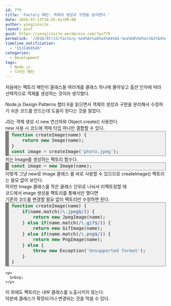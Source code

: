 ```yaml
---
id: 779
title: 'Factory 패턴: 객체의 생성과 구현을 분리한다.'
date: 2018-07-13T16:55:41+09:00
author: yongjinsite
layout: post
guid: https://yongjinsite.wordpress.com/?p=779
permalink: '/2018/07/13/factory-%ed%8c%a8%ed%84%b4-%ea%b0%9d%ec%b2%b4%ec%9d%98-%ec%83%9d%ec%84%b1%ea%b3%bc-%ea%b5%ac%ed%98%84%ec%9d%84-%eb%b6%84%eb%a6%ac%ed%95%9c%eb%8b%a4/'
timeline_notification:
  - "1531468546"
categories:
  - Development
tags:
  - Node.js
  - 디자인 패턴
---
```

처음에는 팩토리 패턴이 클래스들 여러개를 클래스 하나에 몰아넣고 옵션 인자에 따라 선택적으로 객체를 생성하는 것이라 생각했다.

Node.js Design Patterns 챕터 6을 읽으면서 객체의 생성과 구현을 분리해서 수정하기 쉬운 코드를 만드는데 도움이 된다는 것을 알았다.

<div>
</div>

<div>
  JS는 객체 생성 시 new 연산자와 Object.create() 사용한다.
</div>

<div>
</div>

<div>
  new 사용 시 코드에 객체 타입 하나만 결합할 수 있다.
</div>

<div>
</div>

<div>
</div>

<div style="background:#f0f0f0;overflow:auto;width:auto;border:solid gray;border-width:.1em .1em .1em .8em;padding:.2em .6em;">
  <pre style="margin:0;line-height:125%;"><span style="color:#007020;font-weight:bold;">function</span> createImage(name) {
    <span style="color:#007020;font-weight:bold;">return</span> <span style="color:#007020;font-weight:bold;">new</span> Image(name);
}
<span style="color:#007020;font-weight:bold;">const</span> image <span style="color:#666666;">=</span> createImage(<span style="color:#4070a0;">'photo.jpeg'</span>);</pre>
</div>

<div>
</div>

<div>
  위는 Image를 생성하는 팩토리 함수다.
</div>

<div>
</div>

<div>
</div>

<div>
  <div style="background:#f0f0f0;overflow:auto;width:auto;border:solid gray;border-width:.1em .1em .1em .8em;padding:.2em .6em;">
    <pre style="margin:0;line-height:125%;"><span style="color:#007020;font-weight:bold;">const</span> image <span style="color:#666666;">=</span> <span style="color:#007020;font-weight:bold;">new</span> Image(name);
</pre>
  </div>
</div>

<div>
  <div>
    이렇게 그냥 new로 Image 클래스 를 바로 사용할 수 있으므로 createImage() 팩토리는 쓸모 없어 보인다.
  </div>
</div>

<div>
</div>

<div>
  하지만 Image 클래스를 작은 클래스 단위로 나눠서 리팩토링할 때
</div>

<div>
</div>

<div>
  코드에서 image 생성을 팩토리를 통해서만 했다면
</div>

<div>
</div>

<div>
  기존의 코드를 변경할 필요 없이 팩토리만 수정하면 된다.
</div>

<div>
</div>

<div>
  <div>
    <div style="background:#f0f0f0;overflow:auto;width:auto;border:solid gray;border-width:.1em .1em .1em .8em;padding:.2em .6em;">
      <pre style="margin:0;line-height:125%;"><span style="color:#007020;font-weight:bold;">function</span> createImage(name) {
    <span style="color:#007020;font-weight:bold;">if</span>(name.match(<span style="color:#235388;">/\.jpeg$/</span>)) {
        <span style="color:#007020;font-weight:bold;">return</span> <span style="color:#007020;font-weight:bold;">new</span> JpegImage(name);
    } <span style="color:#007020;font-weight:bold;">else</span> <span style="color:#007020;font-weight:bold;">if</span>(name.match(<span style="color:#235388;">/\.gif$/</span>)) {
        <span style="color:#007020;font-weight:bold;">return</span> <span style="color:#007020;font-weight:bold;">new</span> GifImage(name);
    } <span style="color:#007020;font-weight:bold;">else</span> <span style="color:#007020;font-weight:bold;">if</span>(name.match(<span style="color:#235388;">/\.png$/</span>)) {
        <span style="color:#007020;font-weight:bold;">return</span> <span style="color:#007020;font-weight:bold;">new</span> PngImage(name);
    } <span style="color:#007020;font-weight:bold;">else</span> {
        <span style="color:#007020;font-weight:bold;">throw</span> <span style="color:#007020;font-weight:bold;">new</span> Exception(<span style="color:#4070a0;">'Unsupported format'</span>);
    }
}
</pre>
    </div>
    
    <p>
      &nbsp;
    </p>
  </div>
  
  <div>
  </div>
  
  <div>
    이 외에도 팩토리는 내부 클래스를 노출시키지 않는다.
  </div>
  
  <div>
  </div>
  
  <div>
    덕분에 클래스가 확장되거나 변경되는 것을 막을 수 있다.
  </div>
</div>